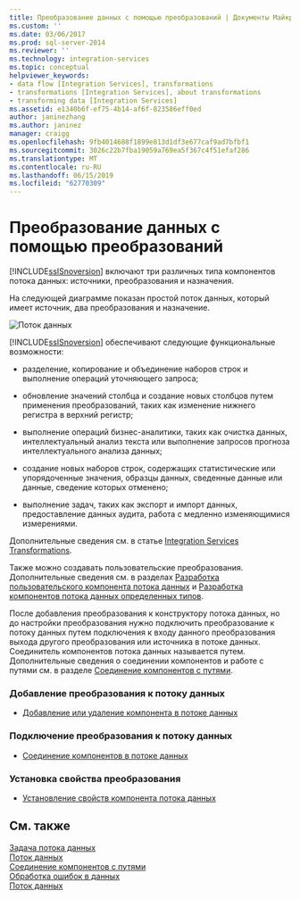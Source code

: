 ```yaml
---
title: Преобразование данных с помощью преобразований | Документы Майкрософт
ms.custom: ''
ms.date: 03/06/2017
ms.prod: sql-server-2014
ms.reviewer: ''
ms.technology: integration-services
ms.topic: conceptual
helpviewer_keywords:
- data flow [Integration Services], transformations
- transformations [Integration Services], about transformations
- transforming data [Integration Services]
ms.assetid: e1340b6f-ef75-4b14-af6f-823586eff0ed
author: janinezhang
ms.author: janinez
manager: craigg
ms.openlocfilehash: 9fb4014688f1899e813d1df3e677caf9ad7bfbf1
ms.sourcegitcommit: 3026c22b7fba19059a769ea5f367c4f51efaf286
ms.translationtype: MT
ms.contentlocale: ru-RU
ms.lasthandoff: 06/15/2019
ms.locfileid: "62770309"
---
```

# <a name="transform-data-with-transformations"></a>Преобразование данных с помощью преобразований
  [!INCLUDE[ssISnoversion](../../../includes/ssisnoversion-md.md)] включают три различных типа компонентов потока данных: источники, преобразования и назначения.  
  
 На следующей диаграмме показан простой поток данных, который имеет источник, два преобразования и назначение.  
  
 ![Поток данных](../../media/mw-dts-08.gif "Поток данных")  
  
 [!INCLUDE[ssISnoversion](../../../includes/ssisnoversion-md.md)] обеспечивают следующие функциональные возможности:  
  
-   разделение, копирование и объединение наборов строк и выполнение операций уточняющего запроса;  
  
-   обновление значений столбца и создание новых столбцов путем применения преобразований, таких как изменение нижнего регистра в верхний регистр;  
  
-   выполнение операций бизнес-аналитики, таких как очистка данных, интеллектуальный анализ текста или выполнение запросов прогноза интеллектуального анализа данных;  
  
-   создание новых наборов строк, содержащих статистические или упорядоченные значения, образцы данных, сведенные данные или данные, сведение которых отменено;  
  
-   выполнение задач, таких как экспорт и импорт данных, предоставление данных аудита, работа с медленно изменяющимися измерениями.  
  
 Дополнительные сведения см. в статье [Integration Services Transformations](integration-services-transformations.md).  
  
 Также можно создавать пользовательские преобразования. Дополнительные сведения см. в разделах [Разработка пользовательского компонента потока данных](../../extending-packages-custom-objects/data-flow/developing-a-custom-data-flow-component.md) и [Разработка компонентов потока данных определенных типов](../../extending-packages-custom-objects-data-flow-types/developing-specific-types-of-data-flow-components.md).  
  
 После добавления преобразования к конструктору потока данных, но до настройки преобразования нужно подключить преобразование к потоку данных путем подключения к входу данного преобразования выхода другого преобразования или источника в потоке данных. Соединитель компонентов потока данных называется путем. Дополнительные сведения о соединении компонентов и работе с путями см. в разделе [Соединение компонентов с путями](../../connect-components-with-paths.md).  
  
### <a name="to-add-a-transformation-to-a-data-flow"></a>Добавление преобразования к потоку данных  
  
-   [Добавление или удаление компонента в потоке данных](../add-or-delete-a-component-in-a-data-flow.md)  
  
### <a name="to-connect-a-transformation-to-a-data-flow"></a>Подключение преобразования к потоку данных  
  
-   [Соединение компонентов в потоке данных](../connect-components-in-a-data-flow.md)  
  
### <a name="to-set-the-properties-of-a-transformation"></a>Установка свойства преобразования  
  
-   [Установление свойств компонента потока данных](../set-the-properties-of-a-data-flow-component.md)  
  
## <a name="see-also"></a>См. также  
 [Задача потока данных](../../control-flow/data-flow-task.md)   
 [Поток данных](../data-flow.md)   
 [Соединение компонентов с путями](../../connect-components-with-paths.md)   
 [Обработка ошибок в данных](../error-handling-in-data.md)   
 [Поток данных](../data-flow.md)  
  
  
